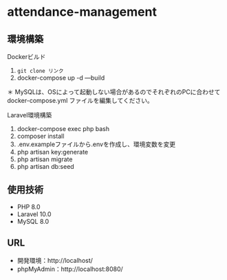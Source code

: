 # attendance-management

## 環境構築

Dockerビルド

1.  `git clone リンク`
2. docker-compose up -d —build

＊ MySQLは、OSによって起動しない場合があるのでそれぞれのPCに合わせて docker-compose.yml ファイルを編集してください。

Laravel環境構築

1. docker-compose exec php bash
2. composer install
3. .env.exampleファイルから.envを作成し、環境変数を変更
4. php artisan key:generate
5. php artisan migrate
6. php artisan db:seed

## 使用技術

- PHP 8.0
- Laravel 10.0
- MySQL 8.0

## URL
- 開発環境：http://localhost/
- phpMyAdmin：http://localhost:8080/
